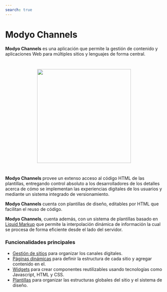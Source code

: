 ```yaml
---
search: true
---
```


# Modyo Channels

**Modyo Channels** es una aplicación que permite la gestión de contenido y aplicaciones Web para múltiples sitios y lenguajes de forma central.

<img src="/assets/img/channels/header.jpg" style="margin: 40px auto; width: 300px; display: block;">

**Modyo Channels** provee un extenso acceso al código HTML de las plantillas, entregando control absoluto a los desarrolladores de los detalles acerca de cómo se implementan las experiencias digitales de los usuarios y mediante un sistema integrado de versionamiento.

**Modyo Channels** cuenta con plantillas de diseño, editables por HTML que facilitan el reuso de código.

**Modyo Channels**, cuenta además, con un sistema de plantillas basado en [Liquid Markup](/guides/channels/liquid-markup.html) que permite la interpolación dinámica de información la cual se procesa de forma eficiente desde el lado del servidor.

### Funcionalidades principales
- [Gestión de sitios](/guides/channels/sites.html) para organizar los canales digitales.
- [Páginas dinámicas](/guides/channels/pages.html) para definir la estructura de cada sitio y agregar contenido en el.
- [Widgets](/guides/channels/widgets.html) para crear componentes reutilizables usando tecnologías como Javascript, HTML y CSS.
- [Plantillas](/guides/channels/templates.html) para organizar las estructuras globales del sitio y el sistema de diseño.


